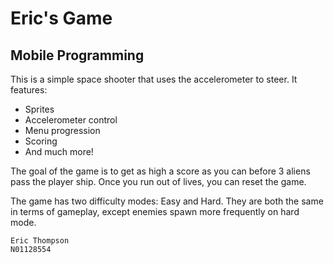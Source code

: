 # Eric's Game
## Mobile Programming

This is a simple space shooter that uses the accelerometer to steer. It features:

* Sprites
* Accelerometer control
* Menu progression
* Scoring
* And much more!

The goal of the game is to get as high a score as you can before 3 aliens pass the player ship. Once you run out of lives, you can reset the game.

The game has two difficulty modes: Easy and Hard. They are both the same in terms of gameplay, except enemies spawn more frequently on hard mode.

```
Eric Thompson
N01128554
```
